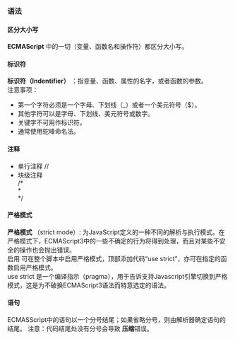 ### 语法  
#### 区分大小写  
__ECMAScript__ 中的一切（变量、函数名和操作符）都区分大小写。  
#### 标识符  
**标识符（Indentifier）** ：指变量、函数、属性的名字，或者函数的参数。  
注意事项：  
* 第一个字符必须是一个字母、下划线（_）或者一个美元符号（$）。  
* 其他字符可以是字母、下划线、美元符号或数字。  
* 关键字不可用作标识符。  
* 通常使用驼峰命名法。  
#### 注释  
* 单行注释 // 
* 块级注释   
  /*  
   *  
   */  
   
#### 严格模式  
**严格模式**  （strict mode）: 为JavaScript定义的一种不同的解析与执行模式。在严格模式下，ECMAScript3中的一些不确定的行为将得到处理，而且对某些不安全的操作也会抛出错误。  
启用  可在整个脚本中启用严格模式，顶部添加代码“use strict”，亦可在指定的函数启用严格模式。  
use strict 是一个编译指示（pragma），用于告诉支持Javascript引擎切换到严格模式，这是为不破换ECMAScript3语法而特意选定的语法。  
#### 语句  
ECMASScript中的语句以一个分号结尾；如果省略分号，则由解析器确定语句的结尾。
注意：代码结尾处没有分号会导致 **压缩**错误。
